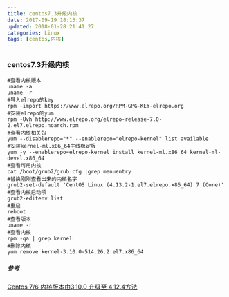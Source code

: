 ```yaml
---
title: centos7.3升级内核
date: 2017-09-19 18:13:37
updated: 2018-01-28 21:41:27categories: Linux
tags: [centos,内核]
---
```

### centos7.3升级内核

```shell
#查看内核版本
uname -a
uname -r
#导入elrepo的key
rpm -import https://www.elrepo.org/RPM-GPG-KEY-elrepo.org
#安装elrepo的yum
rpm -Uvh http://www.elrepo.org/elrepo-release-7.0-2.el7.elrepo.noarch.rpm
#查看内核相关包
yum --disablerepo="*" --enablerepo="elrepo-kernel" list available
#安装kernel-ml.x86_64主线稳定版
yum -y --enablerepo=elrepo-kernel install kernel-ml.x86_64 kernel-ml-devel.x86_64
#查看可用内核
cat /boot/grub2/grub.cfg |grep menuentry 
#替换刚刚查看出来的内核名字
grub2-set-default 'CentOS Linux (4.13.2-1.el7.elrepo.x86_64) 7 (Core)'
#查看内核启动项
grub2-editenv list 
#重启
reboot
#查看版本
uname -r
#查看内核
rpm -qa | grep kernel
#删除内核
yum remove kernel-3.10.0-514.26.2.el7.x86_64
```

##### 参考

 [Centos 7/6 内核版本由3.10.0 升级至 4.12.4方法](http://www.jiagoumi.com/work/1167.html)